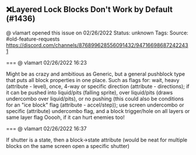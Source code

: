 ## ❌Layered Lock Blocks Don't Work by Default (#1436)
@ vlamart opened this issue on 02/26/2022
Status: unknown
Tags: 
Source: #old-feature-requests https://discord.com/channels/876899628556091432/947166986872422431


=== @ vlamart 02/26/2022 16:23

Might be as crazy and ambitious as Generic, but a general pushblock type that puts all block properties in one place. Such as flags for: wait, heavy (attribute - level), once, 4-way or specific direction (attribute - directions); if it can be pushed into liquid/pits (falling sprite), over liquid/pits (draws undercombo over liquid/pits), or no pushing (this could also be conditions for an "ice block" flag (attribute - accel/step)); use screen undercombo or specific (attribute) undercombo flag, and a block trigger/hole on all layers or same layer flag
Ooooh, if it can hurt enemies too!

=== @ vlamart 02/26/2022 16:37

If shutter is a state, then a block->state attribute (would be neat for multiple blocks on the same screen open a specific shutter)

